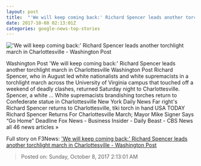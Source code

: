 ```yaml
---
layout: post
title:  "'We will keep coming back:' Richard Spencer leads another torchlight march in Charlottesville - Washington Post"
date: 2017-10-08 02:13:01Z
categories: google-news-top-stories
---
```


!['We will keep coming back:' Richard Spencer leads another torchlight march in Charlottesville - Washington Post](https://img.washingtonpost.com/rf/image_1484w/2010-2019/WashingtonPost/2017/09/11/Education/Images/Confederate_Monuments_Protest_Victim_47048-87a83-0303.jpg?t=20170517)

Washington Post 'We will keep coming back:' Richard Spencer leads another torchlight march in Charlottesville Washington Post Richard Spencer, who in August led white nationalists and white supremacists in a torchlight march across the University of Virginia campus that touched off a weekend of deadly clashes, returned Saturday night to Charlottesville. Spencer, a white ... White supremacists brandishing torches return to Confederate statue in Charlottesville New York Daily News Far right's Richard Spencer returns to Charlottesville, tiki torch in hand USA TODAY Richard Spencer Returns For Charlottesville March; Mayor Mike Signer Says “Go Home” Deadline Fox News - Business Insider - Daily Beast - CBS News all 46 news articles »


Full story on F3News: ['We will keep coming back:' Richard Spencer leads another torchlight march in Charlottesville - Washington Post](http://www.f3nws.com/n/DbM4cD)

> Posted on: Sunday, October 8, 2017 2:13:01 AM
